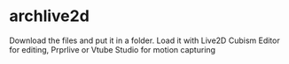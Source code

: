 # archlive2d
Download the files and put it in a folder.
Load it with Live2D Cubism Editor for editing, Prprlive or Vtube Studio for motion capturing

